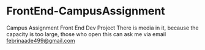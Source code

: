 # FrontEnd-CampusAssignment
Campus Assignment Front End Dev Project
There is media in it, because the capacity is too large, those who open this can ask me via email febrinaade499@gmail.com
